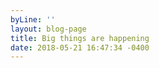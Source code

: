 ```yaml
---
byLine: ''
layout: blog-page
title: Big things are happening
date: 2018-05-21 16:47:34 -0400
---
```

